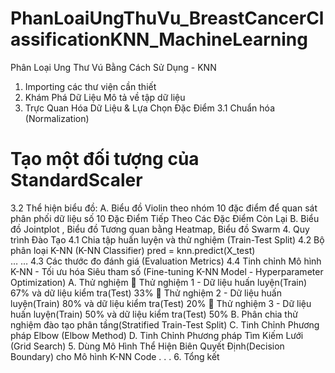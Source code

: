 # PhanLoaiUngThuVu_BreastCancerClassificationKNN_MachineLearning
Phân Loại Ung Thư Vú Bằng Cách Sử Dụng - KNN 
1.	Importing các thư viện cần thiết
2.	Khám Phá Dữ Liệu
Mô tả về tập dữ liệu
3.	Trực Quan Hóa Dữ Liệu & Lựa Chọn Đặc Điểm
3.1	Chuẩn hóa (Normalization)
# Tạo một đối tượng của StandardScaler	
3.2	Thể hiện biểu đồ:
A.	Biểu đồ Violin theo nhóm 10 đặc điểm để quan sát phân phối dữ liệu số 10 Đặc Điểm Tiếp Theo
Các Đặc Điểm Còn Lại
B.	Biểu đồ Jointplot , Biểu đồ Tương quan bằng Heatmap, Biểu đồ Swarm
4.	Quy trình Đào Tạo
4.1	Chia tập huấn luyện và thử nghiệm (Train-Test Split)
4.2	Bộ phân loại K-NN (K-NN Classifier)
pred = knn.predict(X_test)	
…
…
4.3	Các thước đo đánh giá (Evaluation Metrics)
4.4	Tinh chỉnh Mô hình K-NN - Tối ưu hóa Siêu tham số (Fine-tuning K-NN Model - Hyperparameter Optimization)
A.	Thử nghiệm
	Thử nghiệm 1 - Dữ liệu huấn luyện(Train) 67% và dữ liệu kiểm tra(Test) 33%
	Thử nghiệm 2 - Dữ liệu huấn luyện(Train) 80% và dữ liệu kiểm tra(Test) 20%
	Thử nghiệm 3 - Dữ liệu huấn luyện(Train) 50% và dữ liệu kiểm tra(Test) 50%
B.	Phân chia thử nghiệm đào tạo phân tầng(Stratified Train-Test Split)
C.	Tinh Chỉnh Phương pháp Elbow (Elbow Method)
D.	Tinh Chỉnh Phương pháp Tìm Kiếm Lưới (Grid Search)
5.	Dùng Mô Hình Thể Hiện Biên Quyết Định(Decision Boundary) cho Mô hình K-NN
Code . . .
6.	Tổng kết
